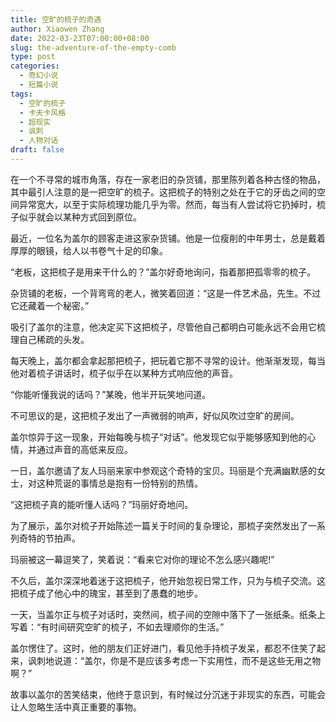 ```yaml
---
title: 空旷的梳子的奇遇
author: Xiaowen Zhang
date: 2022-03-23T07:00:00+08:00
slug: the-adventure-of-the-empty-comb
type: post
categories:
  - 奇幻小说
  - 短篇小说
tags:
  - 空旷的梳子
  - 卡夫卡风格
  - 超现实
  - 讽刺
  - 人物对话
draft: false
---
```


在一个不寻常的城市角落，存在一家老旧的杂货铺，那里陈列着各种古怪的物品，其中最引人注意的是一把空旷的梳子。这把梳子的特别之处在于它的牙齿之间的空间异常宽大，以至于实际梳理功能几乎为零。然而，每当有人尝试将它扔掉时，梳子似乎就会以某种方式回到原位。

最近，一位名为盖尔的顾客走进这家杂货铺。他是一位瘦削的中年男士，总是戴着厚厚的眼镜，给人以书卷气十足的印象。

“老板，这把梳子是用来干什么的？”盖尔好奇地询问，指着那把孤零零的梳子。

杂货铺的老板，一个背弯弯的老人，微笑着回道：“这是一件艺术品，先生。不过它还藏着一个秘密。”

吸引了盖尔的注意，他决定买下这把梳子，尽管他自己都明白可能永远不会用它梳理自己稀疏的头发。

每天晚上，盖尔都会拿起那把梳子，把玩着它那不寻常的设计。他渐渐发现，每当他对着梳子讲话时，梳子似乎在以某种方式响应他的声音。

“你能听懂我说的话吗？”某晚，他半开玩笑地问道。

不可思议的是，这把梳子发出了一声微弱的响声，好似风吹过空旷的房间。

盖尔惊异于这一现象，开始每晚与梳子“对话”。他发现它似乎能够感知到他的心情，并通过声音的高低来反应。

一日，盖尔邀请了友人玛丽来家中参观这个奇特的宝贝。玛丽是个充满幽默感的女士，对这种荒诞的事情总是抱有一份特别的热情。

“这把梳子真的能听懂人话吗？”玛丽好奇地问。

为了展示，盖尔对梳子开始陈述一篇关于时间的复杂理论，那梳子突然发出了一系列奇特的节拍声。

玛丽被这一幕逗笑了，笑着说：“看来它对你的理论不怎么感兴趣呢!”

不久后，盖尔深深地着迷于这把梳子，他开始忽视日常工作，只为与梳子交流。这把梳子成了他心中的瑰宝，甚至到了愚蠢的地步。

一天，当盖尔正与梳子对话时，突然间，梳子间的空隙中落下了一张纸条。纸条上写着：“有时间研究空旷的梳子，不如去理顺你的生活。”

盖尔愣住了。这时，他的朋友们正好进门，看见他手持梳子发呆，都忍不住笑了起来，讽刺地说道：“盖尔，你是不是应该多考虑一下实用性，而不是这些无用之物啊？”

故事以盖尔的苦笑结束，他终于意识到，有时候过分沉迷于非现实的东西，可能会让人忽略生活中真正重要的事物。